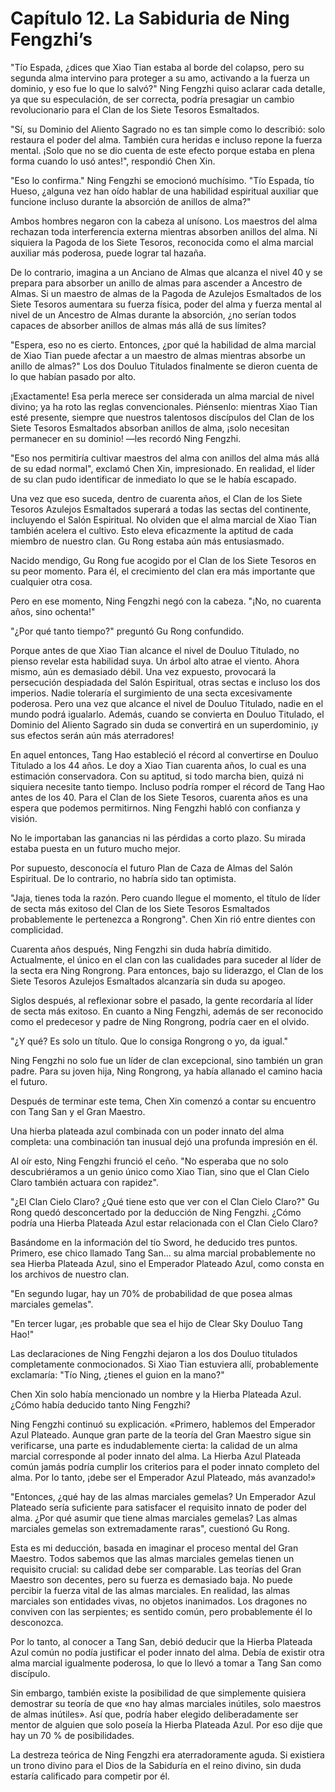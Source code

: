 
# Capítulo 12. La Sabiduria de Ning Fengzhi’s


"Tío Espada, ¿dices que Xiao Tian estaba al borde del colapso, pero su segunda alma intervino para proteger a su amo, activando a la fuerza un dominio, y eso fue lo que lo salvó?" Ning Fengzhi quiso aclarar cada detalle, ya que su especulación, de ser correcta, podría presagiar un cambio revolucionario para el Clan de los Siete Tesoros Esmaltados.

"Sí, su Dominio del Aliento Sagrado no es tan simple como lo describió: solo restaura el poder del alma. También cura heridas e incluso repone la fuerza mental. ¡Solo que no se dio cuenta de este efecto porque estaba en plena forma cuando lo usó antes!", respondió Chen Xin.

"Eso lo confirma." Ning Fengzhi se emocionó muchísimo. "Tío Espada, tío Hueso, ¿alguna vez han oído hablar de una habilidad espiritual auxiliar que funcione incluso durante la absorción de anillos de alma?"

Ambos hombres negaron con la cabeza al unísono. Los maestros del alma rechazan toda interferencia externa mientras absorben anillos del alma. Ni siquiera la Pagoda de los Siete Tesoros, reconocida como el alma marcial auxiliar más poderosa, puede lograr tal hazaña.

De lo contrario, imagina a un Anciano de Almas que alcanza el nivel 40 y se prepara para absorber un anillo de almas para ascender a Ancestro de Almas. Si un maestro de almas de la Pagoda de Azulejos Esmaltados de los Siete Tesoros aumentara su fuerza física, poder del alma y fuerza mental al nivel de un Ancestro de Almas durante la absorción, ¿no serían todos capaces de absorber anillos de almas más allá de sus límites?

"Espera, eso no es cierto. Entonces, ¿por qué la habilidad de alma marcial de Xiao Tian puede afectar a un maestro de almas mientras absorbe un anillo de almas?" Los dos Douluo Titulados finalmente se dieron cuenta de lo que habían pasado por alto.

¡Exactamente! Esa perla merece ser considerada un alma marcial de nivel divino; ya ha roto las reglas convencionales. Piénsenlo: mientras Xiao Tian esté presente, siempre que nuestros talentosos discípulos del Clan de los Siete Tesoros Esmaltados absorban anillos de alma, ¡solo necesitan permanecer en su dominio! —les recordó Ning Fengzhi.

"Eso nos permitiría cultivar maestros del alma con anillos del alma más allá de su edad normal", exclamó Chen Xin, impresionado. En realidad, el líder de su clan pudo identificar de inmediato lo que se le había escapado.

Una vez que eso suceda, dentro de cuarenta años, el Clan de los Siete Tesoros Azulejos Esmaltados superará a todas las sectas del continente, incluyendo el Salón Espiritual. No olviden que el alma marcial de Xiao Tian también acelera el cultivo. Esto eleva eficazmente la aptitud de cada miembro de nuestro clan. Gu Rong estaba aún más entusiasmado.

Nacido mendigo, Gu Rong fue acogido por el Clan de los Siete Tesoros en su peor momento. Para él, el crecimiento del clan era más importante que cualquier otra cosa.

Pero en ese momento, Ning Fengzhi negó con la cabeza. "¡No, no cuarenta años, sino ochenta!"

"¿Por qué tanto tiempo?" preguntó Gu Rong confundido.

Porque antes de que Xiao Tian alcance el nivel de Douluo Titulado, no pienso revelar esta habilidad suya. Un árbol alto atrae el viento. Ahora mismo, aún es demasiado débil. Una vez expuesto, provocará la persecución despiadada del Salón Espiritual, otras sectas e incluso los dos imperios. Nadie toleraría el surgimiento de una secta excesivamente poderosa. Pero una vez que alcance el nivel de Douluo Titulado, nadie en el mundo podrá igualarlo. Además, cuando se convierta en Douluo Titulado, el Dominio del Aliento Sagrado sin duda se convertirá en un superdominio, ¡y sus efectos serán aún más aterradores!

En aquel entonces, Tang Hao estableció el récord al convertirse en Douluo Titulado a los 44 años. Le doy a Xiao Tian cuarenta años, lo cual es una estimación conservadora. Con su aptitud, si todo marcha bien, quizá ni siquiera necesite tanto tiempo. Incluso podría romper el récord de Tang Hao antes de los 40. Para el Clan de los Siete Tesoros, cuarenta años es una espera que podemos permitirnos. Ning Fengzhi habló con confianza y visión.

No le importaban las ganancias ni las pérdidas a corto plazo. Su mirada estaba puesta en un futuro mucho mejor.

Por supuesto, desconocía el futuro Plan de Caza de Almas del Salón Espiritual. De lo contrario, no habría sido tan optimista.

"Jaja, tienes toda la razón. Pero cuando llegue el momento, el título de líder de secta más exitoso del Clan de los Siete Tesoros Esmaltados probablemente le pertenezca a Rongrong". Chen Xin rió entre dientes con complicidad.

Cuarenta años después, Ning Fengzhi sin duda habría dimitido. Actualmente, el único en el clan con las cualidades para suceder al líder de la secta era Ning Rongrong. Para entonces, bajo su liderazgo, el Clan de los Siete Tesoros Azulejos Esmaltados alcanzaría sin duda su apogeo.

Siglos después, al reflexionar sobre el pasado, la gente recordaría al líder de secta más exitoso. En cuanto a Ning Fengzhi, además de ser reconocido como el predecesor y padre de Ning Rongrong, podría caer en el olvido.

"¿Y qué? Es solo un título. Que lo consiga Rongrong o yo, da igual."

Ning Fengzhi no solo fue un líder de clan excepcional, sino también un gran padre. Para su joven hija, Ning Rongrong, ya había allanado el camino hacia el futuro.

Después de terminar este tema, Chen Xin comenzó a contar su encuentro con Tang San y el Gran Maestro.

Una hierba plateada azul combinada con un poder innato del alma completa: una combinación tan inusual dejó una profunda impresión en él.

Al oír esto, Ning Fengzhi frunció el ceño. "No esperaba que no solo descubriéramos a un genio único como Xiao Tian, sino que el Clan Cielo Claro también actuara con rapidez".

"¿El Clan Cielo Claro? ¿Qué tiene esto que ver con el Clan Cielo Claro?" Gu Rong quedó desconcertado por la deducción de Ning Fengzhi. ¿Cómo podría una Hierba Plateada Azul estar relacionada con el Clan Cielo Claro?

Basándome en la información del tío Sword, he deducido tres puntos. Primero, ese chico llamado Tang San... su alma marcial probablemente no sea Hierba Plateada Azul, sino el Emperador Plateado Azul, como consta en los archivos de nuestro clan.

"En segundo lugar, hay un 70% de probabilidad de que posea almas marciales gemelas".

"En tercer lugar, ¡es probable que sea el hijo de Clear Sky Douluo Tang Hao!"

Las declaraciones de Ning Fengzhi dejaron a los dos Douluo titulados completamente conmocionados. Si Xiao Tian estuviera allí, probablemente exclamaría: "Tío Ning, ¿tienes el guion en la mano?"

Chen Xin solo había mencionado un nombre y la Hierba Plateada Azul. ¿Cómo había deducido tanto Ning Fengzhi?

Ning Fengzhi continuó su explicación. «Primero, hablemos del Emperador Azul Plateado. Aunque gran parte de la teoría del Gran Maestro sigue sin verificarse, una parte es indudablemente cierta: la calidad de un alma marcial corresponde al poder innato del alma. La Hierba Azul Plateada común jamás podría cumplir los criterios para el poder innato completo del alma. Por lo tanto, ¡debe ser el Emperador Azul Plateado, más avanzado!»

"Entonces, ¿qué hay de las almas marciales gemelas? Un Emperador Azul Plateado sería suficiente para satisfacer el requisito innato de poder del alma. ¿Por qué asumir que tiene almas marciales gemelas? Las almas marciales gemelas son extremadamente raras", cuestionó Gu Rong.

Esta es mi deducción, basada en imaginar el proceso mental del Gran Maestro. Todos sabemos que las almas marciales gemelas tienen un requisito crucial: su calidad debe ser comparable. Las teorías del Gran Maestro son decentes, pero su fuerza es demasiado baja. No puede percibir la fuerza vital de las almas marciales. En realidad, las almas marciales son entidades vivas, no objetos inanimados. Los dragones no conviven con las serpientes; es sentido común, pero probablemente él lo desconozca.

Por lo tanto, al conocer a Tang San, debió deducir que la Hierba Plateada Azul común no podía justificar el poder innato del alma. Debía de existir otra alma marcial igualmente poderosa, lo que lo llevó a tomar a Tang San como discípulo.

Sin embargo, también existe la posibilidad de que simplemente quisiera demostrar su teoría de que «no hay almas marciales inútiles, solo maestros de almas inútiles». Así que, podría haber elegido deliberadamente ser mentor de alguien que solo poseía la Hierba Plateada Azul. Por eso dije que hay un 70 % de posibilidades.

La destreza teórica de Ning Fengzhi era aterradoramente aguda. Si existiera un trono divino para el Dios de la Sabiduría en el reino divino, sin duda estaría calificado para competir por él.